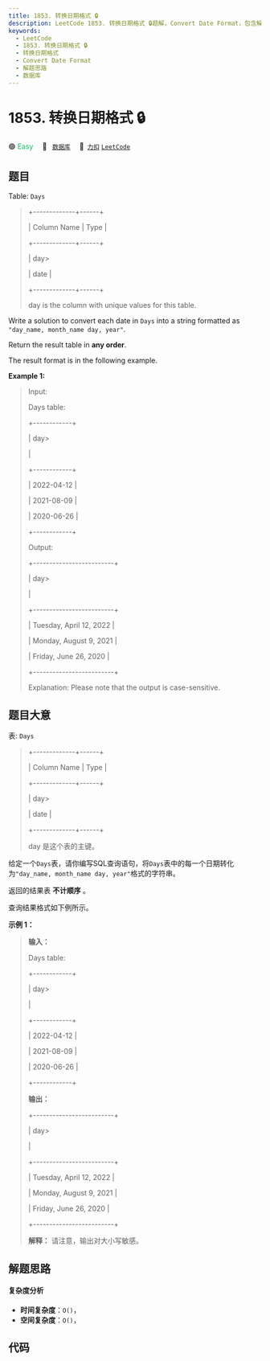 ```yaml
---
title: 1853. 转换日期格式 🔒
description: LeetCode 1853. 转换日期格式 🔒题解，Convert Date Format，包含解题思路、复杂度分析以及完整的 JavaScript 代码实现。
keywords:
  - LeetCode
  - 1853. 转换日期格式 🔒
  - 转换日期格式
  - Convert Date Format
  - 解题思路
  - 数据库
---
```


# 1853. 转换日期格式 🔒

🟢 <font color=#15bd66>Easy</font>&emsp; 🔖&ensp; [`数据库`](/tag/database.md)&emsp; 🔗&ensp;[`力扣`](https://leetcode.cn/problems/convert-date-format) [`LeetCode`](https://leetcode.com/problems/convert-date-format)

## 题目

Table: `Days`

> 
> 
> 
> 
> 
> +-------------+------+
> 
> | Column Name | Type |
> 
> +-------------+------+
> 
> | day> 
> > 
>  | date |
> 
> +-------------+------+
> 
> day is the column with unique values for this table.
> 
> 



Write a solution to convert each date in `Days` into a string formatted as
`"day_name, month_name day, year"`.

Return the result table in **any order**.

The result format is in the following example.



**Example 1:**

> Input: 
> 
> Days table:
> 
> +------------+
> 
> | day> 
> > 
> |
> 
> +------------+
> 
> | 2022-04-12 |
> 
> | 2021-08-09 |
> 
> | 2020-06-26 |
> 
> +------------+
> 
> Output: 
> 
> +-------------------------+
> 
> | day> 
> > 
> > 
> > 
> > 
>  |
> 
> +-------------------------+
> 
> | Tuesday, April 12, 2022 |
> 
> | Monday, August 9, 2021  |
> 
> | Friday, June 26, 2020   |
> 
> +-------------------------+
> 
> Explanation: Please note that the output is case-sensitive.
> 
> 


## 题目大意

表: `Days`

> 
> 
> 
> 
> 
> +-------------+------+
> 
> | Column Name | Type |
> 
> +-------------+------+
> 
> | day> 
> > 
>  | date |
> 
> +-------------+------+
> 
> day 是这个表的主键。
> 
> 



给定一个`Days`表，请你编写SQL查询语句，将`Days`表中的每一个日期转化为`"day_name, month_name day,
year"`格式的字符串。

返回的结果表 **不计顺序** 。

查询结果格式如下例所示。



**示例 1：**

> 
> 
> 
> 
> 
> **输入：**
> 
> Days table:
> 
> +------------+
> 
> | day> 
> > 
> |
> 
> +------------+
> 
> | 2022-04-12 |
> 
> | 2021-08-09 |
> 
> | 2020-06-26 |
> 
> +------------+
> 
> **输出：**
> 
> +-------------------------+
> 
> | day> 
> > 
> > 
> > 
> > 
>  |
> 
> +-------------------------+
> 
> | Tuesday, April 12, 2022 |
> 
> | Monday, August 9, 2021  |
> 
> | Friday, June 26, 2020   |
> 
> +-------------------------+
> 
> **解释：** 请注意，输出对大小写敏感。


## 解题思路

#### 复杂度分析

- **时间复杂度**：`O()`，
- **空间复杂度**：`O()`，

## 代码

```javascript

```